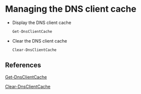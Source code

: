# Managing the DNS client cache

* Display the DNS client cache

    ```powershell
    Get-DnsClientCache
    ```

* Clear the DNS client cache

    ```powershell
    Clear-DnsClientCache
    ```

## References

[Get-DnsClientCache](https://learn.microsoft.com/en-us/powershell/module/dnsclient/get-dnsclientcache)

[Clear-DnsClientCache](https://learn.microsoft.com/en-us/powershell/module/dnsclient/clear-dnsclientcache)